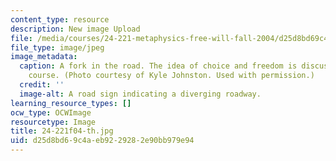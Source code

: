 ```yaml
---
content_type: resource
description: New image Upload
file: /media/courses/24-221-metaphysics-free-will-fall-2004/d25d8bd69c4aeb9229282e90bb979e94_24-221f04-th.jpg
file_type: image/jpeg
image_metadata:
  caption: A fork in the road. The idea of choice and freedom is discussed in this
    course. (Photo courtesy of Kyle Johnston. Used with permission.)
  credit: ''
  image-alt: A road sign indicating a diverging roadway.
learning_resource_types: []
ocw_type: OCWImage
resourcetype: Image
title: 24-221f04-th.jpg
uid: d25d8bd6-9c4a-eb92-2928-2e90bb979e94
---
```

